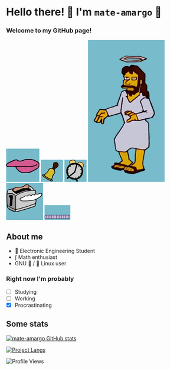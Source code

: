# Hello there! 👋 I'm `mate-amargo` 🧉

### Welcome to my GitHub page!
![img](imgs/boca.gif) ![img](imgs/campanilla.gif) ![img](imgs/clock.gif) ![img](imgs/jebus.gif) ![img](imgs/toast.gif) ![img](imgs/worm.gif)

## About me
- 📓 Electronic Engineering Student
- ∫ Math enthusiast
- GNU 🐂 / 🐧 Linux user

### Right now I'm probably
- [ ] Studying
- [ ] Working
- [x] Procrastinating

## Some stats

[![mate-amargo GitHub stats](https://github-readme-stats.vercel.app/api?username=mate-amargo&show_icons=true&theme=gruvbox)](https://github.com/anuraghazra/github-readme-stats)

[![Project Langs](https://github-readme-stats.vercel.app/api/top-langs/?username=mate-amargo&layout=compact&theme=gruvbox)](https://github.com/anuraghazra/github-readme-stats)

![Profile Views](https://api.ghprofile.me/view?username=mate-amargo&color=FF4000&label=profile_views)
